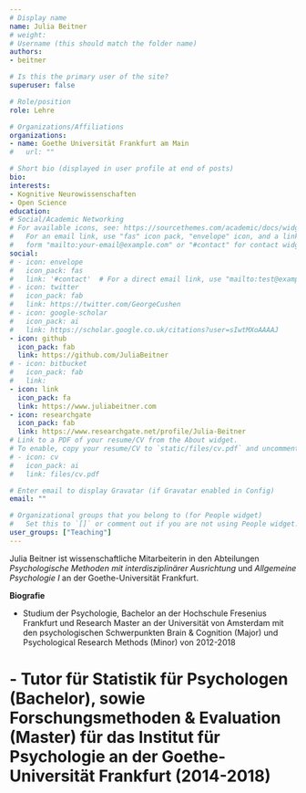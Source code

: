 ```yaml
---
# Display name
name: Julia Beitner
# weight: 
# Username (this should match the folder name)
authors:
- beitner

# Is this the primary user of the site?
superuser: false

# Role/position
role: Lehre

# Organizations/Affiliations
organizations:
- name: Goethe Universität Frankfurt am Main
#   url: ""

# Short bio (displayed in user profile at end of posts)
bio:
interests:
- Kognitive Neurowissenschaften
- Open Science
education:
# Social/Academic Networking
# For available icons, see: https://sourcethemes.com/academic/docs/widgets/#icons
#   For an email link, use "fas" icon pack, "envelope" icon, and a link in the
#   form "mailto:your-email@example.com" or "#contact" for contact widget.
social:
# - icon: envelope
#   icon_pack: fas
#   link: '#contact'  # For a direct email link, use "mailto:test@example.org".
# - icon: twitter
#   icon_pack: fab
#   link: https://twitter.com/GeorgeCushen
# - icon: google-scholar
#   icon_pack: ai
#   link: https://scholar.google.co.uk/citations?user=sIwtMXoAAAAJ
- icon: github
  icon_pack: fab
  link: https://github.com/JuliaBeitner
# - icon: bitbucket
#   icon_pack: fab
#   link:
- icon: link
  icon_pack: fa
  link: https://www.juliabeitner.com
- icon: researchgate
  icon_pack: fab
  link: https://www.researchgate.net/profile/Julia-Beitner
# Link to a PDF of your resume/CV from the About widget.
# To enable, copy your resume/CV to `static/files/cv.pdf` and uncomment the lines below.
# - icon: cv
#   icon_pack: ai
#   link: files/cv.pdf

# Enter email to display Gravatar (if Gravatar enabled in Config)
email: ""

# Organizational groups that you belong to (for People widget)
#   Set this to `[]` or comment out if you are not using People widget.
user_groups: ["Teaching"]
---
```


Julia Beitner ist wissenschaftliche Mitarbeiterin in den Abteilungen _Psychologische Methoden mit interdisziplinärer Ausrichtung_ und _Allgemeine Psychologie I_ an der Goethe-Universität Frankfurt.

**Biografie**

- Studium der Psychologie, Bachelor an der Hochschule Fresenius Frankfurt und Research Master an der Universität von Amsterdam mit den psychologischen Schwerpunkten Brain & Cognition (Major) und Psychological Research Methods (Minor) von 2012-2018
# - Tutor für Statistik für Psychologen (Bachelor), sowie Forschungsmethoden & Evaluation (Master) für das Institut für Psychologie an der Goethe-Universität Frankfurt (2014-2018)
